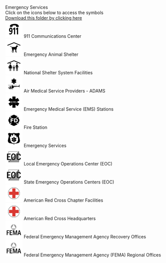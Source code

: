 Emergency Services<br>Click on the icons below to access the symbols<br><a href='https://minhaskamal.github.io/DownGit/#/home?url=https://github.com/NAPSG/DHS-Symbol-Server/tree/main/dhs-symbol/assets/icons/Infrastructure/Emergency Services'>Download this folder by clicking here</a><br><a href='https://github.com/NAPSG/DHS-Symbol-Server/raw/main/dhs-symbol/assets/icons/Infrastructure/Emergency%20Services/icon-LGA.svg'><img src='icon-LGA.svg' width='55'></a> 911 Communications Center<br><a href='https://github.com/NAPSG/DHS-Symbol-Server/raw/main/dhs-symbol/assets/icons/Infrastructure/Emergency%20Services/icon-LGB.svg'><img src='icon-LGB.svg' width='55'></a> Emergency Animal Shelter<br><a href='https://github.com/NAPSG/DHS-Symbol-Server/raw/main/dhs-symbol/assets/icons/Infrastructure/Emergency%20Services/icon-LGC.svg'><img src='icon-LGC.svg' width='55'></a> National Shelter System Facilities<br><a href='https://github.com/NAPSG/DHS-Symbol-Server/raw/main/dhs-symbol/assets/icons/Infrastructure/Emergency%20Services/icon-LGD.svg'><img src='icon-LGD.svg' width='55'></a> Air Medical Service Providers - ADAMS<br><a href='https://github.com/NAPSG/DHS-Symbol-Server/raw/main/dhs-symbol/assets/icons/Infrastructure/Emergency%20Services/icon-LGE.svg'><img src='icon-LGE.svg' width='55'></a> Emergency Medical Service (EMS) Stations<br><a href='https://github.com/NAPSG/DHS-Symbol-Server/raw/main/dhs-symbol/assets/icons/Infrastructure/Emergency%20Services/icon-LGF.svg'><img src='icon-LGF.svg' width='55'></a> Fire Station<br><a href='https://github.com/NAPSG/DHS-Symbol-Server/raw/main/dhs-symbol/assets/icons/Infrastructure/Emergency%20Services/icon-LGG.svg'><img src='icon-LGG.svg' width='55'></a> Emergency Services<br><a href='https://github.com/NAPSG/DHS-Symbol-Server/raw/main/dhs-symbol/assets/icons/Infrastructure/Emergency%20Services/icon-LGH.svg'><img src='icon-LGH.svg' width='55'></a> Local Emergency Operations Center (EOC)<br><a href='https://github.com/NAPSG/DHS-Symbol-Server/raw/main/dhs-symbol/assets/icons/Infrastructure/Emergency%20Services/icon-LGI.svg'><img src='icon-LGI.svg' width='55'></a> State Emergency Operations Centers (EOC)<br><a href='https://github.com/NAPSG/DHS-Symbol-Server/raw/main/dhs-symbol/assets/icons/Infrastructure/Emergency%20Services/icon-LGJ.svg'><img src='icon-LGJ.svg' width='55'></a> American Red Cross Chapter Facilities<br><a href='https://github.com/NAPSG/DHS-Symbol-Server/raw/main/dhs-symbol/assets/icons/Infrastructure/Emergency%20Services/icon-LGK.svg'><img src='icon-LGK.svg' width='55'></a> American Red Cross Headquarters<br><a href='https://github.com/NAPSG/DHS-Symbol-Server/raw/main/dhs-symbol/assets/icons/Infrastructure/Emergency%20Services/icon-LGL.svg'><img src='icon-LGL.svg' width='55'></a> Federal Emergency Management Agency Recovery Offices<br><a href='https://github.com/NAPSG/DHS-Symbol-Server/raw/main/dhs-symbol/assets/icons/Infrastructure/Emergency%20Services/icon-LGM.svg'><img src='icon-LGM.svg' width='55'></a> Federal Emergency Management Agency (FEMA) Regional Offices<br>